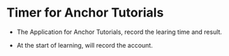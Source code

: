 # Timer for Anchor Tutorials

- The Application for Anchor Tutorials, record the learing time and result.

- At the start of learning, will record the account.